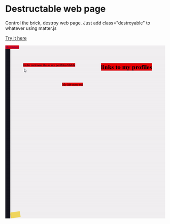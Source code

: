 # Destructable web page

Control the brick, destroy web page. Just add class="destroyable" to whatever using matter.js

[Try it here](https://liensimen.github.io/Destructable-WebPage/)

![Feature Demo](animation.gif)
